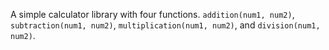 A simple calculator library with four functions. `addition(num1, num2)`, `subtraction(num1, num2)`, `multiplication(num1, num2)`, and `division(num1, num2)`.
